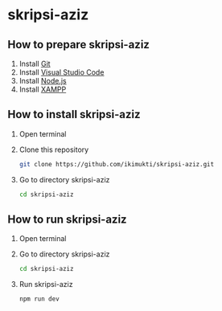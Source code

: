 # skripsi-aziz

## How to prepare skripsi-aziz

1. Install [Git](https://git-scm.com/downloads)
2. Install [Visual Studio Code](https://code.visualstudio.com/download)
3. Install [Node.js](https://nodejs.org/en/download/)
4. Install [XAMPP](https://www.apachefriends.org/download.html)

## How to install skripsi-aziz

1. Open terminal
2. Clone this repository

    ``` bash
    git clone https://github.com/ikimukti/skripsi-aziz.git
    ```

3. Go to directory skripsi-aziz

    ``` bash
    cd skripsi-aziz
    ```

## How to run skripsi-aziz

1. Open terminal
2. Go to directory skripsi-aziz

    ``` bash
    cd skripsi-aziz
    ```

3. Run skripsi-aziz

    ``` bash
    npm run dev
    ```
